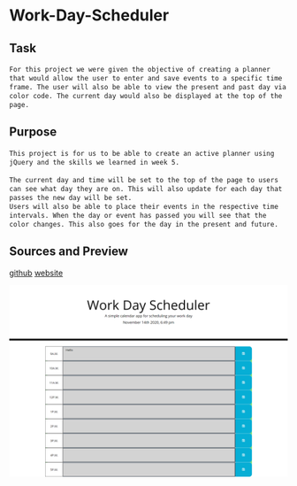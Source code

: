 # Work-Day-Scheduler

## Task

    For this project we were given the objective of creating a planner that would allow the user to enter and save events to a specific time frame. The user will also be able to view the present and past day via color code. The current day would also be displayed at the top of the page.

## Purpose

    This project is for us to be able to create an active planner using jQuery and the skills we learned in week 5. 

    The current day and time will be set to the top of the page to users can see what day they are on. This will also update for each day that passes the new day will be set. 
    Users will also be able to place their events in the respective time intervals. When the day or event has passed you will see that the color changes. This also goes for the day in the present and future.

## Sources and Preview

[github](https://github.com/XavierG13/Work-Day-Scheduler)
[website](https://xavierg13.github.io/Work-Day-Scheduler/)

![img](assets\screencapture-file-C-Users-guzma-Work-Day-Scheduler-index-html-2020-11-14-18_53_45.png)